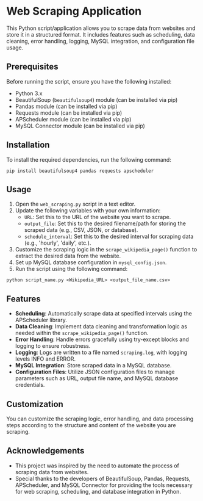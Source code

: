 # Web Scraping Application

This Python script/application allows you to scrape data from websites and store it in a structured format. It includes features such as scheduling, data cleaning, error handling, logging, MySQL integration, and configuration file usage.

## Prerequisites

Before running the script, ensure you have the following installed:

- Python 3.x
- BeautifulSoup (`beautifulsoup4`) module (can be installed via pip)
- Pandas module (can be installed via pip)
- Requests module (can be installed via pip)
- APScheduler module (can be installed via pip)
- MySQL Connector module (can be installed via pip)

## Installation

To install the required dependencies, run the following command:

```
pip install beautifulsoup4 pandas requests apscheduler
```

## Usage

1. Open the `web_scraping.py` script in a text editor.
2. Update the following variables with your own information:
   - `URL`: Set this to the URL of the website you want to scrape.
   - `output_file`: Set this to the desired filename/path for storing the scraped data (e.g., CSV, JSON, or database).
   - `schedule_interval`: Set this to the desired interval for scraping data (e.g., 'hourly', 'daily', etc.).
3. Customize the scraping logic in the `scrape_wikipedia_page()` function to extract the desired data from the website.
4. Set up MySQL database configuration in `mysql_config.json`.
5. Run the script using the following command:

```
python script_name.py <Wikipedia_URL> <output_file_name.csv>

```

## Features

- **Scheduling**: Automatically scrape data at specified intervals using the APScheduler library.
- **Data Cleaning**: Implement data cleaning and transformation logic as needed within the `scrape_wikipedia_page()` function.
- **Error Handling**: Handle errors gracefully using try-except blocks and logging to ensure robustness.
- **Logging**: Logs are written to a file named `scraping.log`, with logging levels INFO and ERROR.
- **MySQL Integration**: Store scraped data in a MySQL database.
- **Configuration Files**: Utilize JSON configuration files to manage parameters such as URL, output file name, and MySQL database credentials.

## Customization

You can customize the scraping logic, error handling, and data processing steps according to the structure and content of the website you are scraping.

## Acknowledgements

- This project was inspired by the need to automate the process of scraping data from websites.
- Special thanks to the developers of BeautifulSoup, Pandas, Requests, APScheduler, and MySQL Connector for providing the tools necessary for web scraping, scheduling, and database integration in Python.